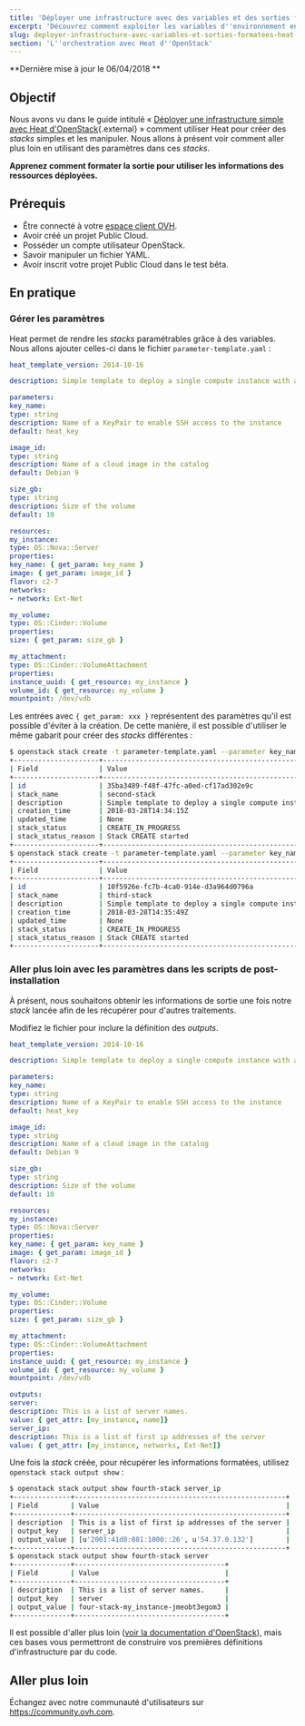 ```yaml
---
title: 'Déployer une infrastructure avec des variables et des sorties formatées avec Heat d''OpenStack'
excerpt: 'Découvrez comment exploiter les variables d''environnement en utilisant la modularité des gabarits Heat'
slug: deployer-infrastructure-avec-variables-et-sorties-formatees-heat-openstack
section: 'L''orchestration avec Heat d''OpenStack'
---
```


**Dernière mise à jour le 06/04/2018 **

## Objectif

Nous avons vu dans le guide intitulé « [Déployer une infrastructure simple avec Heat d'OpenStack](https://docs.ovh.com/fr/public-cloud/deployer-infrastructure-avec-heat-openstack/){.external} » comment utiliser Heat pour créer des *stacks* simples et les manipuler. Nous allons à présent voir comment aller plus loin en utilisant des paramètres dans ces *stacks*.

**Apprenez comment formater la sortie pour utiliser les informations des ressources déployées.**


## Prérequis

- Être connecté à votre [espace client OVH](https://www.ovh.com/auth/?action=gotomanager).
- Avoir créé un projet Public Cloud.
- Posséder un compte utilisateur OpenStack.
- Savoir manipuler un fichier YAML.
- Avoir inscrit votre projet Public Cloud dans le test bêta.

## En pratique

### Gérer les paramètres

Heat permet de rendre les *stacks* paramétrables grâce à des variables. Nous allons ajouter celles-ci dans le fichier `parameter-template.yaml` :

```yaml
heat_template_version: 2014-10-16

description: Simple template to deploy a single compute instance with an attached volume

parameters:
key_name:
type: string
description: Name of a KeyPair to enable SSH access to the instance
default: heat_key

image_id:
type: string
description: Name of a cloud image in the catalog
default: Debian 9

size_gb:
type: string
description: Size of the volume
default: 10

resources:
my_instance:
type: OS::Nova::Server
properties:
key_name: { get_param: key_name }
image: { get_param: image_id }
flavor: c2-7
networks:
- network: Ext-Net

my_volume:
type: OS::Cinder::Volume
properties:
size: { get_param: size_gb }

my_attachment:
type: OS::Cinder::VolumeAttachment
properties:
instance_uuid: { get_resource: my_instance }
volume_id: { get_resource: my_volume }
mountpoint: /dev/vdb
```

Les entrées avec `{ get_param: xxx }` représentent des paramètres qu'il est possible d'éviter à la création. De cette manière, il est possible d'utiliser le même gabarit pour créer des *stacks* différentes :

```sh
$ openstack stack create -t parameter-template.yaml --parameter key_name=heat_key --parameter image_id="Centos 7" --parameter size_gb=50 second-stack
+---------------------+-----------------------------------------------------------------------------+
| Field               | Value                                                                       |
+---------------------+-----------------------------------------------------------------------------+
| id                  | 35ba3489-f48f-47fc-a0ed-cf17ad302e9c                                        |
| stack_name          | second-stack                                                                |
| description         | Simple template to deploy a single compute instance with an attached volume |
| creation_time       | 2018-03-28T14:34:15Z                                                        |
| updated_time        | None                                                                        |
| stack_status        | CREATE_IN_PROGRESS                                                          |
| stack_status_reason | Stack CREATE started                                                        |
+---------------------+-----------------------------------------------------------------------------+
$ openstack stack create -t parameter-template.yaml --parameter key_name=heat_key --parameter image_id="Ubuntu 17.10" --parameter size_gb=10 third-stack
+---------------------+-----------------------------------------------------------------------------+
| Field               | Value                                                                       |
+---------------------+-----------------------------------------------------------------------------+
| id                  | 10f5926e-fc7b-4ca0-914e-d3a964d0796a                                        |
| stack_name          | third-stack                                                                 |
| description         | Simple template to deploy a single compute instance with an attached volume |
| creation_time       | 2018-03-28T14:35:49Z                                                        |
| updated_time        | None                                                                        |
| stack_status        | CREATE_IN_PROGRESS                                                          |
| stack_status_reason | Stack CREATE started                                                        |
+---------------------+-----------------------------------------------------------------------------+
```

### Aller plus loin avec les paramètres dans les scripts de post-installation

À présent, nous souhaitons obtenir les informations de sortie une fois notre *stack* lancée afin de les récupérer pour d'autres traitements.

Modifiez le fichier pour inclure la définition des *outputs*.

```yaml
heat_template_version: 2014-10-16

description: Simple template to deploy a single compute instance with an attached volume

parameters:
key_name:
type: string
description: Name of a KeyPair to enable SSH access to the instance
default: heat_key

image_id:
type: string
description: Name of a cloud image in the catalog
default: Debian 9

size_gb:
type: string
description: Size of the volume
default: 10

resources:
my_instance:
type: OS::Nova::Server
properties:
key_name: { get_param: key_name }
image: { get_param: image_id }
flavor: c2-7
networks:
- network: Ext-Net

my_volume:
type: OS::Cinder::Volume
properties:
size: { get_param: size_gb }

my_attachment:
type: OS::Cinder::VolumeAttachment
properties:
instance_uuid: { get_resource: my_instance }
volume_id: { get_resource: my_volume }
mountpoint: /dev/vdb

outputs:
server:
description: This is a list of server names.
value: { get_attr: [my_instance, name]}
server_ip:
description: This is a list of first ip addresses of the server
value: { get_attr: [my_instance, networks, Ext-Net]}
```

Une fois la *stack* créée, pour récupérer les informations formatées, utilisez `openstack stack output show` :

```sh
$ openstack stack output show fourth-stack server_ip
+--------------+----------------------------------------------------+
| Field        | Value                                              |
+--------------+----------------------------------------------------+
| description  | This is a list of first ip addresses of the server |
| output_key   | server_ip                                          |
| output_value | [u'2001:41d0:801:1000::26', u'54.37.0.132']        |
+--------------+----------------------------------------------------+
$ openstack stack output show fourth-stack server
+--------------+-------------------------------------+
| Field        | Value                               |
+--------------+-------------------------------------+
| description  | This is a list of server names.     |
| output_key   | server                              |
| output_value | four-stack-my_instance-jmeobt3egom3 |
+--------------+-------------------------------------+
```

Il est possible d'aller plus loin ([voir la documentation d'OpenStack](https://docs.openstack.org/heat/pike/template_guide/hot_spec.html)), mais ces bases vous permettront de construire vos premières définitions d'infrastructure par du code.

## Aller plus loin

Échangez avec notre communauté d'utilisateurs sur <https://community.ovh.com>.